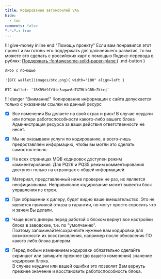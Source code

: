 ```yaml
---
title: Кодирование автомобилей VAG
hide:
  - toc
comments: false
ᴴₒᴴₒᴴₒ: true
---
```

<style>
  .md-typeset h1,
  .md-content__button {
    display: none;
  }
</style>

!!! give-money inline end "Помощь проекту"
    Если вам понравился этот проект и вы готовы его поддержать для дальнейшего развития, то вы можете это сделать с российских карт
    с помощью Яндекс-перевода в рублях:
    [Поддержать :fontawesome-solid-paper-plane:](https://yoomoney.ru/to/4100110582992748/100){ .md-button }

    либо с помощью 

    ![BTC wallet](images/btc.png){ width="100" align=left }
    
    BTC Wallet: `1BKR5d91YUic3aqwc6nTGTMLkGBBrZkkcj`

!!! danger "Внимание!"
    Копирование информации с сайта допускается только с указанием ссылки на данный ресурс

* [x] Все изменения Вы делаете на свой страх и риск! В случае неудачи или потери работоспособности какого-либо вашего блока Администрация ресурса за ваши действия ответственности не несет.  

* [x] Мы не оказываем услуги по кодированию, а всего-лишь предоставляем информацию, чтобы вы могли это сделать самостоятельно.  

* [x] На всех страницах MQB кодировок доступен режим комментирования. Для PQ26 и PQ35 режим комментирования доступен только на страницах с общей информацией.

* [x] Материал, представленный ниже проверен не раз, но является неофициальным. Неправильное кодирование может вывести блок управления из строя.

* [x] При обращении к дилеру, будет видно ваше вмешательство. Это не является причиной отказа в гарантии, но могут просто спросить что и зачем Вы делали.

* [x] Чаще всего дилеры перед работой с блоком вернут все настройки блока в заводские, т.е. по "умолчанию".  
Поэтому запоминайте/сохраняйте нужные вам кодировки для возможности их восстановления, например после обновления ПО какого либо блока дилером.

* [x] Перед любым изменением кодировки обязательно сделайте скриншот или запишите прежнее (до вашего изменения) значение кодировки блока.   
В случае неудачи или вашей ошибки это позволит Вам вернуть прежнее значение и восстановить работоспособность блока.
